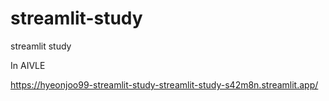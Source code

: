 # streamlit-study
streamlit study

In AIVLE


https://hyeonjoo99-streamlit-study-streamlit-study-s42m8n.streamlit.app/
